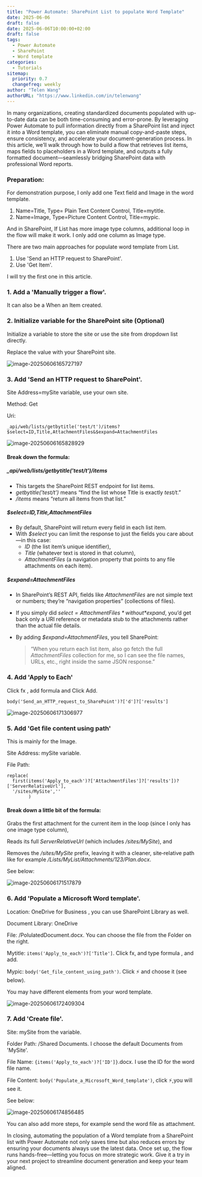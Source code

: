```yaml
---
title: "Power Automate: SharePoint List to populate Word Template"
date: 2025-06-06
draft: false
date: 2025-06-06T10:00:00+02:00
draft: false
tags:
  - Power Automate
  - SharePoint
  - Word template
categories:
  - Tutorials
sitemap:
  priority: 0.7
  changefreq: weekly
author: "Telen Wang"
authorURL: "https://www.linkedin.com/in/telenwang"
---
```


In many organizations, creating standardized documents populated with up-to-date data can be both time-consuming and error-prone. By leveraging Power Automate to pull information directly from a SharePoint list and inject it into a Word template, you can eliminate manual copy-and-paste steps, ensure consistency, and accelerate your document-generation process. In this article, we’ll walk through how to build a flow that retrieves list items, maps fields to placeholders in a Word template, and outputs a fully formatted document—seamlessly bridging SharePoint data with professional Word reports.

### Preparation:

For demonstration purpose, I only add one Text field and Image in the word template.

1. Name=Title, Type= Plain Text Content Control, Title=mytitle.
2. Name=Image, Type=Picture Content Control, Title=mypic.

And in SharePoint, If List has more image type columns, additional loop in the flow will make it work. I only add one column as Image type.

There are two main approaches for populate word template from List.

1. Use 'Send an HTTP request to SharePoint'.
2. Use 'Get Item'.

I will try the first one in this article.

### 1. Add a 'Manually trigger a flow'.

It can also be a When an Item created.

### 2. Initialize variable for the SharePoint site (Optional)

Initialize a variable to store the site or use the site from dropdown list directly.

Replace the value with your SharePoint site.

![image-20250606165727197](/image-20250606165727197.png)

### 3. Add 'Send an HTTP request to SharePoint'.

Site Address=mySite variable, use your own site.

Method: Get

Uri:

```
_api/web/lists/getbytitle('test/t')/items?$select=ID,Title,AttachmentFiles&$expand=AttachmentFiles
```

![image-20250606165828929](/image-20250606165828929.png)

#### Break down the formula:

##### *_api/web/lists/getbytitle('test/t')/items*

- This targets the SharePoint REST endpoint for list items.
- *getbytitle('test/t')* means “find the list whose Title is exactly *test/t*.”
- */items* means “return all items from that list.”

##### *$select=ID,Title,AttachmentFiles*

- By default, SharePoint will return every field in each list item.
- With *$select* you can limit the response to just the fields you care about—in this case:
  - *ID* (the list item’s unique identifier),
  - *Title* (whatever text is stored in that column),
  - *AttachmentFiles* (a navigation property that points to any file attachments on each item).

##### *$expand=AttachmentFiles*

- In SharePoint’s REST API, fields like *AttachmentFiles* are not simple text or numbers; they’re “navigation properties” (collections of files).

- If you simply did *$select=AttachmentFiles* without *$expand*, you’d get back only a URI reference or metadata stub to the attachments rather than the actual file details.

- By adding *$expand=AttachmentFiles*, you tell SharePoint:

  > “When you return each list item, also go fetch the full *AttachmentFiles* collection for me, so I can see the file names, URLs, etc., right inside the same JSON response.”

### 4. Add 'Apply to Each'

Click fx , add formula  and Click Add.

```
body('Send_an_HTTP_request_to_SharePoint')?['d']?['results']
```

![image-20250606171306977](/image-20250606171306977.png)

### 5. Add 'Get file content using path'

This is mainly for the Image.

Site Address: mySite variable.

File Path:

```
replace(
  first(items('Apply_to_each')?['AttachmentFiles']?['results'])?['ServerRelativeUrl'],
  '/sites/MySite',''
        )
```

#### Break down a little bit of the formula:

Grabs the first attachment for the current item in the loop (since I only has one image type column),

Reads its full *ServerRelativeUrl* (which includes */sites/MySite*), and

Removes the */sites/MySite* prefix, leaving it with a cleaner, site‐relative path like for example */Lists/MyList/Attachments/123/Plan.docx*.

See below:

![image-20250606171517879](/image-20250606171517879.png)

### 6. Add 'Populate a Microsoft Word template'.

Location: OneDrive for Business , you can use SharePoint Library as well.

Document Library: OneDrive

File: /PolulatedDocument.docx. You can choose the file from the Folder on the right.

Mytitle: `items('Apply_to_each')?['Title']`. Click fx, and type formula , and add.

Mypic: `body('Get_file_content_using_path')`. Click ⚡ and choose it (see below).

You may have different elements from your word template.

![image-20250606172409304](/image-20250606172409304.png)

### 7. Add 'Create file'.

Site: mySite from the variable.

Folder Path: /Shared Documents. I choose the default Documents from 'MySite'. 

File Name: `{items('Apply_to_each')?['ID']}`.docx. I use the ID for the word file name.

File Content: `body('Populate_a_Microsoft_Word_template')`, click ⚡,you will see it.

See below:

![image-20250606174856485](/image-20250606174856485.png)

You can also add more steps, for example send the word file as attachment.



In closing, automating the population of a Word template from a SharePoint list with Power Automate not only saves time but also reduces errors by ensuring your documents always use the latest data. Once set up, the flow runs hands-free—letting you focus on more strategic work. Give it a try in your next project to streamline document generation and keep your team aligned.
